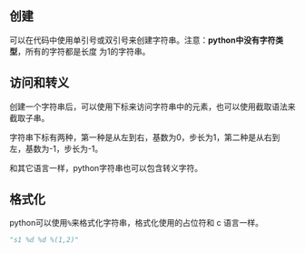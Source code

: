 ## 创建

可以在代码中使用单引号或双引号来创建字符串。注意：**python中没有字符类型**，所有的字符都是长度
为1的字符串。

## 访问和转义

创建一个字符串后，可以使用下标来访问字符串中的元素，也可以使用截取语法来截取子串。

字符串下标有两种，第一种是从左到右，基数为0，步长为1，第二种是从右到左，基数为-1，步长为-1。

和其它语言一样，python字符串也可以包含转义字符。

## 格式化

python可以使用`%`来格式化字符串，格式化使用的占位符和 c 语言一样。

```python
"s1 %d %d %(1,2)"
```

